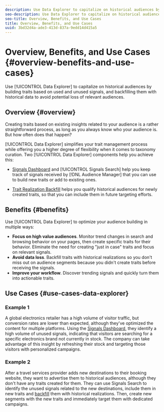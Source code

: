 ```yaml
---
description: Use Data Explorer to capitalize on historical audiences by building traits based on used and unused signals, and backfilling them with historical data to avoid potential loss of relevant audiences.
seo-description: Use Data Explorer to capitalize on historical audiences by building traits based on used and unused signals, and backfilling them with historical data to avoid potential loss of relevant audiences.
seo-title: Overview, Benefits, and Use Cases
title: Overview, Benefits, and Use Cases
uuid: 3bd32d4a-ade3-413d-837a-9edd14d415a5
---
```


# Overview, Benefits, and Use Cases {#overview-benefits-and-use-cases}

Use [!UICONTROL Data Explorer] to capitalize on historical audiences by building traits based on used and unused signals, and backfilling them with historical data to avoid potential loss of relevant audiences.

## Overview {#overview}

Creating traits based on existing insights related to your audience is a rather straightforward process, as long as you always know who your audience is. But how often does that happen?

[!UICONTROL Data Explorer] simplifies your trait management process while offering you a higher degree of flexibility when it comes to taxonomy curation. Two [!UICONTROL Data Explorer] components help you achieve this:

* [Signals Dashboard](../../features/data-explorer/data-explorer-signals-dashboard.md) and [!UICONTROL Signals Search] help you keep track of signals received by [!DNL Audience Manager] that you can use to build new traits or add to existing ones.

* [Trait Realization Backfill](../../features/data-explorer/data-explorer-trait-backfill.md) helps you qualify historical audiences for newly created traits, so that you can include them in future targeting efforts.

## Benefits {#benefits}

Use [!UICONTROL Data Explorer] to optimize your audience building in multiple ways:

* **Focus on high value audiences**. Monitor trend changes in search and browsing behavior on your pages, then create specific traits for their behavior. Eliminate the need for creating "just in case" traits and focus on relevant signals.
* **Avoid data loss**. Backfill traits with historical realizations so you don't miss out on audience segments because you didn't create traits before receiving the signals.
* **Improve your workflow**. Discover trending signals and quickly turn them into actionable traits.

## Use Cases {#use-cases-data-explorer}

### Example 1

A global electronics retailer has a high volume of visitor traffic, but conversion rates are lower than expected, although they've optimized the content for multiple platforms. Using the [Signals Dashboard](../../features/data-explorer/data-explorer-signals-dashboard.md), they identify a high volume of unused signals, indicating that visitors are searching for a specific electronics brand not currently in stock. The company can take advantage of this insight by refreshing their stock and targeting those visitors with personalized campaigns.

### Example 2

After a travel services provider adds new destinations to their booking website, they want to advertise them to historical audiences, although they don't have any traits created for them. They can use Signals Search to identify the unused signals related to the new destinations, include them in new traits and [backfill](../../features/data-explorer/data-explorer-trait-backfill.md) them with historical realizations. Then, create new segments with the new traits and immediately target them with dedicated campaigns.
